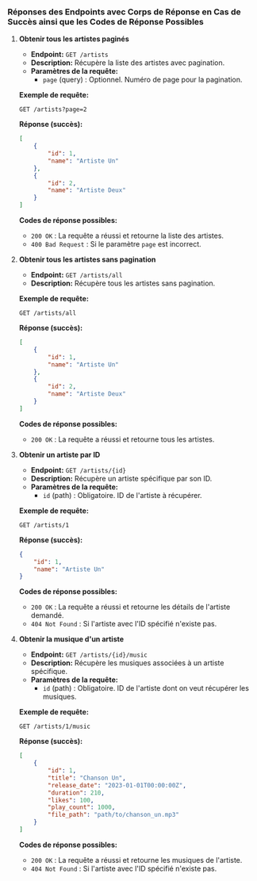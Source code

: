 ### Réponses des Endpoints avec Corps de Réponse en Cas de Succès ainsi que les Codes de Réponse Possibles


1. **Obtenir tous les artistes paginés**
   - **Endpoint:** `GET /artists`
   - **Description:** Récupère la liste des artistes avec pagination.
   - **Paramètres de la requête:**
     - `page` (query) : Optionnel. Numéro de page pour la pagination.

   **Exemple de requête:**
   ```
   GET /artists?page=2
   ```

   **Réponse (succès):**
   ```json
   [
       {
           "id": 1,
           "name": "Artiste Un"
       },
       {
           "id": 2,
           "name": "Artiste Deux"
       }
   ]
   ```

   **Codes de réponse possibles:**
   - `200 OK` : La requête a réussi et retourne la liste des artistes.
   - `400 Bad Request` : Si le paramètre `page` est incorrect.

2. **Obtenir tous les artistes sans pagination**
   - **Endpoint:** `GET /artists/all`
   - **Description:** Récupère tous les artistes sans pagination.

   **Exemple de requête:**
   ```
   GET /artists/all
   ```

   **Réponse (succès):**
   ```json
   [
       {
           "id": 1,
           "name": "Artiste Un"
       },
       {
           "id": 2,
           "name": "Artiste Deux"
       }
   ]
   ```

   **Codes de réponse possibles:**
   - `200 OK` : La requête a réussi et retourne tous les artistes.

3. **Obtenir un artiste par ID**
   - **Endpoint:** `GET /artists/{id}`
   - **Description:** Récupère un artiste spécifique par son ID.
   - **Paramètres de la requête:**
     - `id` (path) : Obligatoire. ID de l'artiste à récupérer.

   **Exemple de requête:**
   ```
   GET /artists/1
   ```

   **Réponse (succès):**
   ```json
   {
       "id": 1,
       "name": "Artiste Un"
   }
   ```

   **Codes de réponse possibles:**
   - `200 OK` : La requête a réussi et retourne les détails de l'artiste demandé.
   - `404 Not Found` : Si l'artiste avec l'ID spécifié n'existe pas.

4. **Obtenir la musique d'un artiste**
   - **Endpoint:** `GET /artists/{id}/music`
   - **Description:** Récupère les musiques associées à un artiste spécifique.
   - **Paramètres de la requête:**
     - `id` (path) : Obligatoire. ID de l'artiste dont on veut récupérer les musiques.

   **Exemple de requête:**
   ```
   GET /artists/1/music
   ```

   **Réponse (succès):**
   ```json
   [
       {
           "id": 1,
           "title": "Chanson Un",
           "release_date": "2023-01-01T00:00:00Z",
           "duration": 210,
           "likes": 100,
           "play_count": 1000,
           "file_path": "path/to/chanson_un.mp3"
       }
   ]
   ```

   **Codes de réponse possibles:**
   - `200 OK` : La requête a réussi et retourne les musiques de l'artiste.
   - `404 Not Found` : Si l'artiste avec l'ID spécifié n'existe pas.
